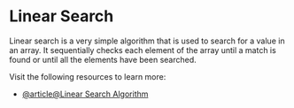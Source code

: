 # Linear Search

Linear search is a very simple algorithm that is used to search for a value in an array. It sequentially checks each element of the array until a match is found or until all the elements have been searched.

Visit the following resources to learn more:

- [@article@Linear Search Algorithm](https://www.geeksforgeeks.org/linear-search/)
